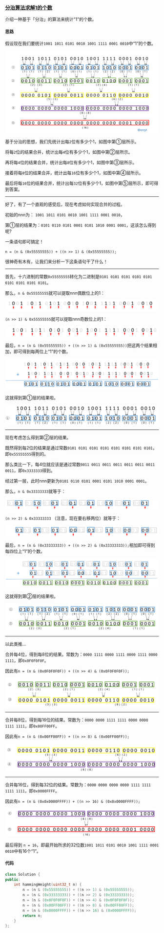 ### [分治算法求解1的个数](https://leetcode.cn/problems/number-of-1-bits/solutions/142876/fen-zhi-suan-fa-qiu-jie-1de-ge-shu-by-orzyt/)

介绍一种基于「分治」的算法来统计"1"的个数。

#### 思路

假设现在我们要统计`1001 1011 0101 0010 1001 1111 0001 0010`中“1”的个数。

![](./assets/img/Solution0191_oth_01.png)

基于分治的思想，我们先统计出每`2`位有多少个1，如图中第①层所示。

将每`2`位的结果合并，统计出每`4`位有多少个1，如图中第②层所示。

再将每`4`位的结果合并，统计出每`8`位有多少个1，如图中第③层所示。

接着将每`8`位的结果合并，统计出每`16`位有多少个1，如图中第④层所示。

最后将每`16`位的结果合并，统计出每`32`位有多少个1，如图中第⑤层所示，即可得到答案。

---

好了，有了一个直观的感受后，现在考虑如何实现合并的过程。

初始的nnn为： `1001 1011 0101 0010 1001 1111 0001 0010`，

第①层的结果为：`0101 0110 0101 0001 0101 1010 0001 0001`，这该怎么得到呢?

一条语句即可搞定！

`n = (n & (0x55555555)) + ((n >> 1) & (0x55555555));`

很神奇有木有，让我们来分析一下这条语句干了什么！

---

首先，十六进制的常数`0x55555555`转化为二进制是`0101 0101 0101 0101 0101 0101 0101 0101 0101`。

那么，`n & 0x55555555`就可以提取nnn偶数位上的1：

![](./assets/img/Solution0191_oth_02.png)

`(n >> 1) & 0x55555555`就可以提取nnn奇数位上的1：

![](./assets/img/Solution0191_oth_03.png)

最后，`n = (n & (0x55555555)) + ((n >> 1) & (0x55555555))`把这两个结果相加，即可得到每两位上“1”的个数。

![](./assets/img/Solution0191_oth_04.png)

这就得到第①层的结果啦。

![](./assets/img/Solution0191_oth_05.png)

---

现在考虑怎么得到第②层的结果。

既然得到每2位的结果是通过常数`0101 0101 0101 0101 0101 0101 0101 0101`，即`0x55555555`得到的。

那么类比一下，每4位就应该是通过常数`0011 0011 0011 0011 0011 0011 0011 0011`，即`0x3333333`得到。

经过第一层，此时nnn更新为`0101 0110 0101 0001 0101 1010 0001 0001`。

那么，`n & 0x33333333`就等于：

![](./assets/img/Solution0191_oth_06.png)

`(n >> 2) & 0x33333333` （注意，现在要右移两位）就等于：

![](./assets/img/Solution0191_oth_07.png)

最后，`n = (n & (0x33333333)) + ((n >> 2) & (0x33333333));`相加即可得到每四位上“1”的个数。

![](./assets/img/Solution0191_oth_08.png)

这就得到第②层的结果啦。

![](./assets/img/Solution0191_oth_09.png)

---

以此类推...

合并每4位，得到每8位的结果。常数为：`0000 1111 0000 1111 0000 1111 0000 1111`，即`0x0F0F0F0F`。

因此有`n = (n & (0x0F0F0F0F)) + ((n >> 4) & (0x0F0F0F0F));`

![](./assets/img/Solution0191_oth_10.png)

---

合并每8位，得到每16位的结果。常数为：`0000 0000 1111 1111 0000 0000 1111 1111`，即`0x00FF00FF`。

因此有`n = (n & (0x00FF00FF)) + ((n >> 8) & (0x00FF00FF));`

![](./assets/img/Solution0191_oth_11.png)

---

合并每16位，得到每32位的结果。常数为：`0000 0000 0000 0000 1111 1111 1111 1111`，即`0x0000FFFF`。

因此有`n = (n & (0x0x0000FFFF)) + ((n >> 16) & (0x0x0000FFFF));`

![](./assets/img/Solution0191_oth_12.png)

最后得到 `n = 16`，即最开始所求的32位数`1001 1011 0101 0010 1001 1111 0001 0010`中有16个“1”。

#### 代码

```cpp
class Solution {
public:
    int hammingWeight(uint32_t n) {
        n = (n & (0x55555555)) + ((n >> 1) & (0x55555555));
        n = (n & (0x33333333)) + ((n >> 2) & (0x33333333));
        n = (n & (0x0F0F0F0F)) + ((n >> 4) & (0x0F0F0F0F));
        n = (n & (0x00FF00FF)) + ((n >> 8) & (0x00FF00FF));
        n = (n & (0x0000FFFF)) + ((n >> 16) & (0x0000FFFF));
        return n;
    }
};
```
